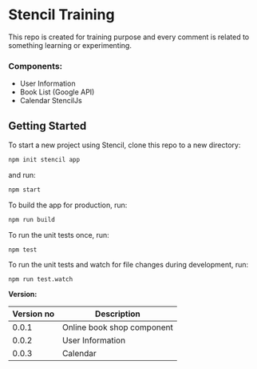 # Stencil Training

This repo is created for training purpose and every comment is related to something learning or experimenting.


### Components:
* User Information
* Book List (Google API)
* Calendar StencilJs

## Getting Started

To start a new project using Stencil, clone this repo to a new directory:

```bash
npm init stencil app
```

and run:

```bash
npm start
```

To build the app for production, run:

```bash
npm run build
```

To run the unit tests once, run:

```
npm test
```

To run the unit tests and watch for file changes during development, run:

```
npm run test.watch
```
**Version:**

| Version no | Description |
| --- | --- |
| 0.0.1 | Online book shop component |
| 0.0.2 | User Information 
| 0.0.3 | Calendar 

